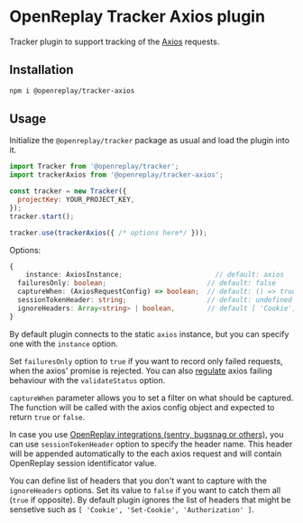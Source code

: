 # OpenReplay Tracker Axios plugin

Tracker plugin to support tracking of the [Axios](https://axios-http.com/) requests.

## Installation

```bash
npm i @openreplay/tracker-axios
```

## Usage

Initialize the `@openreplay/tracker` package as usual and load the plugin into it.

```js
import Tracker from '@openreplay/tracker';
import trackerAxios from '@openreplay/tracker-axios';

const tracker = new Tracker({
  projectKey: YOUR_PROJECT_KEY,
});
tracker.start();

tracker.use(trackerAxios({ /* options here*/ }));
```
Options:

```ts
{
	instance: AxiosInstance;                       // default: axios
  failuresOnly: boolean;                         // default: false
  captureWhen: (AxiosRequestConfig) => boolean;  // default: () => true
  sessionTokenHeader: string;                    // default: undefined
  ignoreHeaders: Array<string> | boolean,        // default [ 'Cookie', 'Set-Cookie', 'Authorization' ]
}
```
By default plugin connects to the static `axios` instance, but you can specify one with the `instance` option.

Set `failuresOnly` option to `true` if you want to record only failed requests, when the axios' promise is rejected. You can also [regulate](https://github.com/axios/axios#request-config) axios failing behaviour with the `validateStatus` option.

`captureWhen` parameter allows you to set a filter on what should be captured. The function will be called with the axios config object and expected to return `true` or `false`.

In case you use [OpenReplay integrations (sentry, bugsnag or others)](https://docs.openreplay.com/integrations), you can use `sessionTokenHeader` option to specify the header name. This header will be appended automatically to the each axios request and will contain OpenReplay session identificator value.

You can define list of headers that you don't want to capture with the `ignoreHeaders` options. Set its value to `false` if you want to catch them all (`true` if opposite). By default plugin ignores the list of headers that might be sensetive such as `[ 'Cookie', 'Set-Cookie', 'Authorization' ]`.

